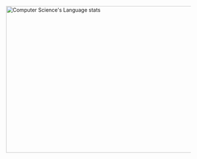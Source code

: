 <img height=400 width=1200 src="https://github-readme-stats.vercel.app/api/top-langs/?username=AceOfSpadesCard&layout=compact" alt="Computer Science's Language stats" />
